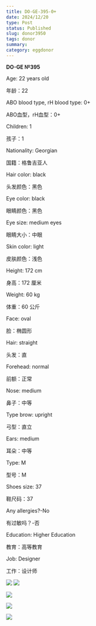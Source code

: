 ```yaml
---
title: DO-GE-395-0+
date: 2024/12/20
type: Post
status: Published
slug: donor3950
tags: donor
summary: 
category: eggdonor
---
```


__DO\-GE №395__

Age: 22 years old

年龄：22

ABO blood type, rH blood type: 0\+

ABO血型，rH血型：0\+

Children: 1

孩子：1

Nationality: Georgian

国籍：格鲁吉亚人

Hair color: black

头发颜色：黑色

Eye color: black

眼睛颜色：黑色

Eye size: medium eyes

眼睛大小：中眼

Skin color: light

皮肤颜色：浅色

Height: 172 cm

身高：172 厘米

Weight: 60 kg

体重：60 公斤

Face: oval

脸：椭圆形

Hair: straight

头发：直

Forehead: normal

前额：正常

Nose: medium

鼻子：中等

Type brow: upright

弓型：直立

Ears: medium

耳朵：中等

Type: M

型号：M

Shoes size: 37

鞋尺码：37

Any allergies?\-No

有过敏吗？\-否

Education: Higher Education

教育：高等教育

Job: Designer

工作：设计师

![](media/3cf0468d_01_140327.png)  ![](media/3cf0468d_02_140327.png)

![](media/3cf0468d_03_140327.png)

![](media/3cf0468d_04_140327.png)

![](media/3cf0468d_05_140327.png)